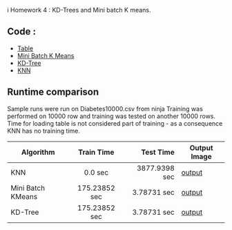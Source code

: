 i Homework 4 : KD-Trees and Mini batch K means. 

## Code : 

* [Table](https://github.com/gbtimmon/fss16_teamf/blob/master/Code/4/Table.py) 
* [Mini Batch K Means](https://github.com/gbtimmon/fss16_teamf/blob/master/Code/4/MiniBatchKMeans.py) 
* [KD-Tree](https://github.com/gbtimmon/fss16_teamf/blob/master/Code/4/KDTree.py)
* [KNN](https://github.com/gbtimmon/fss16_teamf/blob/master/Code/4/KNN.py)

## Runtime comparison

Sample runs were run on Diabetes10000.csv from ninja 
Training was performed on 10000 row and training was tested on another 10000 rows. 
Time for loading table is not considered part of training - as a consequence KNN has no training time. 

| Algorithm         | Train Time    | Test Time | Output Image | 
| ----------------- |:-------------:| ---------:| ------------ |
| KNN               | 0.0 sec | 3877.9398 sec | [output](https://github.com/gbtimmon/fss16_teamf/blob/master/Code/4/KNN.output) |
| Mini Batch KMeans | 175.23852 sec | 3.78731 sec | [output](https://github.com/gbtimmon/fss16_teamf/blob/master/Code/4/MiniBatchKMeans.output) |
| KD-Tree           | 175.23852 sec | 3.78731 sec | [output](https://github.com/gbtimmon/fss16_teamf/blob/master/Code/4/KDTree.output) |


